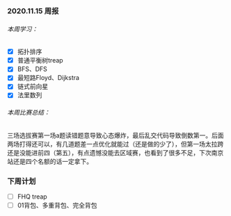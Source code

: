 ### 2020.11.15 周报

###### 本周学习：

 - [x] 拓扑排序
 - [x] 普通平衡树treap
 - [x] BFS、DFS
 - [x] 最短路Floyd、Dijkstra
 - [x] 链式前向星
 - [x] 法里数列

###### 本周比赛总结：
三场选拔赛第一场a题读错题意导致心态爆炸，最后乱交代码导致倒数第一。后面两场打得还可以，有几道题差一点优化就能过（还是做的少了），但第一场太拉跨还是没能进前四（第五），有点遗憾没能去区域赛，也看到了很多不足，下次南京站还是四个名额的话一定拿下。


### 下周计划

 - [ ]  FHQ treap
 - [ ]  01背包、多重背包、完全背包

